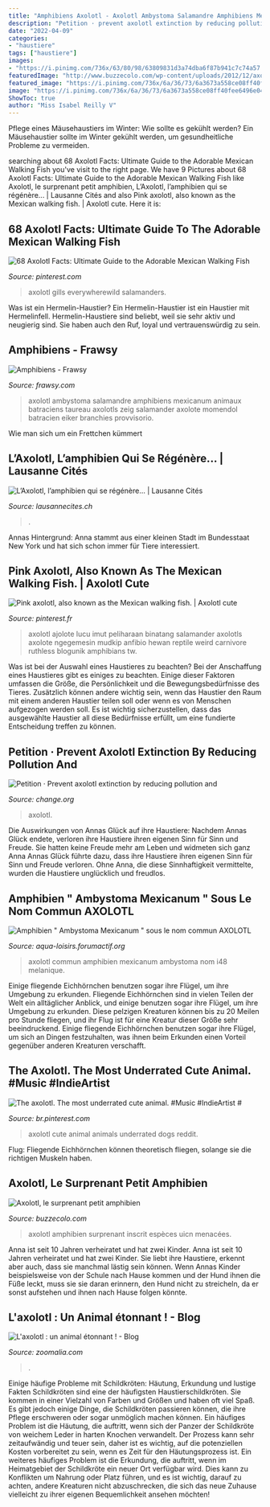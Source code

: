 ```yaml
---
title: "Amphibiens Axolotl - Axolotl Ambystoma Salamandre Amphibiens Mexicanum Animaux Batraciens Taureau Axolotls Zeig Salamander Axolote Momendol Batracien Eiker Branchies Provvisorio"
description: "Petition · prevent axolotl extinction by reducing pollution and"
date: "2022-04-09"
categories:
- "haustiere"
tags: ["haustiere"]
images:
- "https://i.pinimg.com/736x/63/80/98/63809831d3a74dba6f87b941c7c74a57.jpg"
featuredImage: "http://www.buzzecolo.com/wp-content/uploads/2012/12/axolotl.jpg"
featured_image: "https://i.pinimg.com/736x/6a/36/73/6a3673a558ce08ff40fee6496e04977d.jpg"
image: "https://i.pinimg.com/736x/6a/36/73/6a3673a558ce08ff40fee6496e04977d.jpg"
ShowToc: true
author: "Miss Isabel Reilly V"
---
```



Pflege eines Mäusehaustiers im Winter: Wie sollte es gekühlt werden?
Ein Mäusehaustier sollte im Winter gekühlt werden, um gesundheitliche Probleme zu vermeiden.

	

		
searching about 68 Axolotl Facts: Ultimate Guide to the Adorable Mexican Walking Fish you've visit to the right page. We have 9 Pictures about 68 Axolotl Facts: Ultimate Guide to the Adorable Mexican Walking Fish like Axolotl, le surprenant petit amphibien, L’Axolotl, l’amphibien qui se régénère... | Lausanne Cités and also Pink axolotl, also known as the Mexican walking fish. | Axolotl cute. Here it is:
		
    
## 68 Axolotl Facts: Ultimate Guide To The Adorable Mexican Walking Fish

<img loading=lazy src="https://i.pinimg.com/736x/6a/36/73/6a3673a558ce08ff40fee6496e04977d.jpg" onerror="this.onerror=null;this.src='https://tse1.mm.bing.net/th?id=OIP.E6OaSuV-7iGsron132zPDQHaKX&amp;pid=15.1';" alt="68 Axolotl Facts: Ultimate Guide to the Adorable Mexican Walking Fish">

_Source: pinterest.com_

>axolotl gills everywherewild salamanders. 

	

Was ist ein Hermelin-Haustier?
Ein Hermelin-Haustier ist ein Haustier mit Hermelinfell. Hermelin-Haustiere sind beliebt, weil sie sehr aktiv und neugierig sind. Sie haben auch den Ruf, loyal und vertrauenswürdig zu sein.

    
## Amphibiens - Frawsy

<img loading=lazy src="http://www.dinosoria.com/batracien/axolotl-50.jpg" onerror="this.onerror=null;this.src='https://tse4.mm.bing.net/th?id=OIP.vWb0pElkUYSpg8BdKEEqygHaFj&amp;pid=15.1';" alt="Amphibiens - Frawsy">

_Source: frawsy.com_

>axolotl ambystoma salamandre amphibiens mexicanum animaux batraciens taureau axolotls zeig salamander axolote momendol batracien eiker branchies provvisorio. 

	

Wie man sich um ein Frettchen kümmert

    
## L’Axolotl, L’amphibien Qui Se Régénère... | Lausanne Cités

<img loading=lazy src="https://www.lausannecites.ch/sites/default/files/styles/820x450/public/import/CON_312481_446_A.jpg?itok=8iqZuy9h" onerror="this.onerror=null;this.src='https://tse1.mm.bing.net/th?id=OIP.Q3i-jjBwZ36Nagl5rPz15AHaEE&amp;pid=15.1';" alt="L’Axolotl, l’amphibien qui se régénère... | Lausanne Cités">

_Source: lausannecites.ch_

>. 

	

Annas Hintergrund: Anna stammt aus einer kleinen Stadt im Bundesstaat New York und hat sich schon immer für Tiere interessiert.

    
## Pink Axolotl, Also Known As The Mexican Walking Fish. | Axolotl Cute

<img loading=lazy src="https://i.pinimg.com/736x/63/80/98/63809831d3a74dba6f87b941c7c74a57.jpg" onerror="this.onerror=null;this.src='https://tse2.mm.bing.net/th?id=OIP.0P9BeaH6zSfBs10zOpg6FgHaHa&amp;pid=15.1';" alt="Pink axolotl, also known as the Mexican walking fish. | Axolotl cute">

_Source: pinterest.fr_

>axolotl ajolote lucu imut peliharaan binatang salamander axolotls axolote ngegemesin mudkip anfibio hewan reptile weird carnivore ruthless blogunik amphibians tw. 

	

Was ist bei der Auswahl eines Haustieres zu beachten?
Bei der Anschaffung eines Haustieres gibt es einiges zu beachten. Einige dieser Faktoren umfassen die Größe, die Persönlichkeit und die Bewegungsbedürfnisse des Tieres. Zusätzlich können andere wichtig sein, wenn das Haustier den Raum mit einem anderen Haustier teilen soll oder wenn es von Menschen aufgezogen werden soll. Es ist wichtig sicherzustellen, dass das ausgewählte Haustier all diese Bedürfnisse erfüllt, um eine fundierte Entscheidung treffen zu können.

    
## Petition · Prevent Axolotl Extinction By Reducing Pollution And

<img loading=lazy src="https://assets.change.org/photos/4/zk/nd/csZkNdsTrauahOA-1600x900-noPad.jpg?1578623023" onerror="this.onerror=null;this.src='https://tse3.mm.bing.net/th?id=OIP.BduLaU0oLJrMmpWnSbYoCQAAAA&amp;pid=15.1';" alt="Petition · Prevent axolotl extinction by reducing pollution and">

_Source: change.org_

>axolotl. 

	

Die Auswirkungen von Annas Glück auf ihre Haustiere: Nachdem Annas Glück endete, verloren ihre Haustiere ihren eigenen Sinn für Sinn und Freude. Sie hatten keine Freude mehr am Leben und widmeten sich ganz Anna
Annas Glück führte dazu, dass ihre Haustiere ihren eigenen Sinn für Sinn und Freude verloren. Ohne Anna, die diese Sinnhaftigkeit vermittelte, wurden die Haustiere unglücklich und freudlos.

    
## Amphibien &quot; Ambystoma Mexicanum &quot; Sous Le Nom Commun AXOLOTL

<img loading=lazy src="https://i.servimg.com/u/f48/14/98/27/99/p1170013.jpg" onerror="this.onerror=null;this.src='https://tse3.mm.bing.net/th?id=OIP.HTlHNiCFB2m1-bNy8Dz4jgHaFj&amp;pid=15.1';" alt="Amphibien &quot; Ambystoma Mexicanum &quot; sous le nom commun AXOLOTL">

_Source: aqua-loisirs.forumactif.org_

>axolotl commun amphibien mexicanum ambystoma nom i48 melanique. 

	

Einige fliegende Eichhörnchen benutzen sogar ihre Flügel, um ihre Umgebung zu erkunden.
Fliegende Eichhörnchen sind in vielen Teilen der Welt ein alltäglicher Anblick, und einige benutzen sogar ihre Flügel, um ihre Umgebung zu erkunden. Diese pelzigen Kreaturen können bis zu 20 Meilen pro Stunde fliegen, und ihr Flug ist für eine Kreatur dieser Größe sehr beeindruckend. Einige fliegende Eichhörnchen benutzen sogar ihre Flügel, um sich an Dingen festzuhalten, was ihnen beim Erkunden einen Vorteil gegenüber anderen Kreaturen verschafft.

    
## The Axolotl. The Most Underrated Cute Animal. #Music #IndieArtist #

<img loading=lazy src="https://i.pinimg.com/736x/94/c1/80/94c1800a5c1a06e8c732832e6e50c778.jpg" onerror="this.onerror=null;this.src='https://tse1.mm.bing.net/th?id=OIP.rNeUn7WpZkhjRzG00t9_7wHaGq&amp;pid=15.1';" alt="The axolotl. The most underrated cute animal. #Music #IndieArtist #">

_Source: br.pinterest.com_

>axolotl cute animal animals underrated dogs reddit. 

	

Flug: Fliegende Eichhörnchen können theoretisch fliegen, solange sie die richtigen Muskeln haben.

    
## Axolotl, Le Surprenant Petit Amphibien

<img loading=lazy src="http://www.buzzecolo.com/wp-content/uploads/2012/12/axolotl.jpg" onerror="this.onerror=null;this.src='https://tse3.mm.bing.net/th?id=OIP.0Y4tkZeIU7bfIMehMCQTrwHaE6&amp;pid=15.1';" alt="Axolotl, le surprenant petit amphibien">

_Source: buzzecolo.com_

>axolotl amphibien surprenant inscrit espèces uicn menacées. 

	

Anna ist seit 10 Jahren verheiratet und hat zwei Kinder.
Anna ist seit 10 Jahren verheiratet und hat zwei Kinder. Sie liebt ihre Haustiere, erkennt aber auch, dass sie manchmal lästig sein können. Wenn Annas Kinder beispielsweise von der Schule nach Hause kommen und der Hund ihnen die Füße leckt, muss sie sie daran erinnern, den Hund nicht zu streicheln, da er sonst aufstehen und ihnen nach Hause folgen könnte.

    
## L&#039;axolotl : Un Animal étonnant ! - Blog

<img loading=lazy src="https://www.zoomalia.com/blogz/136/amphibian-animal-aquarium-small.jpg" onerror="this.onerror=null;this.src='https://tse2.mm.bing.net/th?id=OIP.5yQ1QYbD8_5mTLb0xMqqdwHaE7&amp;pid=15.1';" alt="L&#039;axolotl : un animal étonnant ! - Blog">

_Source: zoomalia.com_

>. 

	

Einige häufige Probleme mit Schildkröten: Häutung, Erkundung und lustige Fakten
Schildkröten sind eine der häufigsten Haustierschildkröten. Sie kommen in einer Vielzahl von Farben und Größen und haben oft viel Spaß. Es gibt jedoch einige Dinge, die Schildkröten passieren können, die ihre Pflege erschweren oder sogar unmöglich machen können. Ein häufiges Problem ist die Häutung, die auftritt, wenn sich der Panzer der Schildkröte von weichem Leder in harten Knochen verwandelt. Der Prozess kann sehr zeitaufwändig und teuer sein, daher ist es wichtig, auf die potenziellen Kosten vorbereitet zu sein, wenn es Zeit für den Häutungsprozess ist. Ein weiteres häufiges Problem ist die Erkundung, die auftritt, wenn im Heimatgebiet der Schildkröte ein neuer Ort verfügbar wird. Dies kann zu Konflikten um Nahrung oder Platz führen, und es ist wichtig, darauf zu achten, andere Kreaturen nicht abzuschrecken, die sich das neue Zuhause vielleicht zu ihrer eigenen Bequemlichkeit ansehen möchten!

